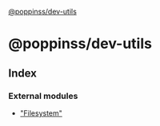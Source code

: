 [@poppinss/dev-utils](README.md)

# @poppinss/dev-utils

## Index

### External modules

* ["Filesystem"](modules/_filesystem_.md)
